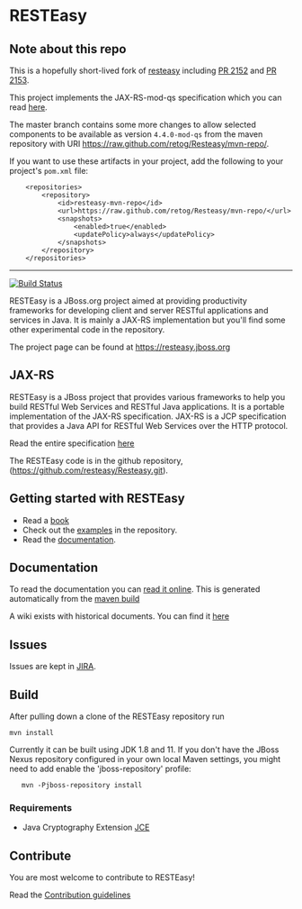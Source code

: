 # RESTEasy


## Note about this repo

This is a hopefully short-lived fork of [resteasy](https://github.com/resteasy/Resteasy) including 
[PR 2152](https://github.com/resteasy/Resteasy/pull/2152) and [PR 2153](https://github.com/resteasy/Resteasy/pull/2153). 

This project implements the JAX-RS-mod-qs specification which you can read [here](https://github.com/factsmission/jax-rs-spec/).

The master branch contains some more changes to allow selected components to be available as version `4.4.0-mod-qs` from the maven repository with URI https://raw.github.com/retog/Resteasy/mvn-repo/.

If you want to use these artifacts in your project, add the following to your project's `pom.xml` file:

```
    <repositories>
        <repository>
            <id>resteasy-mvn-repo</id>
            <url>https://raw.github.com/retog/Resteasy/mvn-repo/</url>
            <snapshots>
                <enabled>true</enabled>
                <updatePolicy>always</updatePolicy>
            </snapshots>
        </repository>
    </repositories>
```
---

[![Build Status](https://travis-ci.org/resteasy/Resteasy.svg?branch=master)](https://travis-ci.org/resteasy/Resteasy)

RESTEasy is a JBoss.org project aimed at providing productivity frameworks for developing client and server RESTful applications and services in Java.  It is mainly a JAX-RS implementation but you'll find some other experimental code in the repository.

The project page can be found at https://resteasy.jboss.org

## JAX-RS
RESTEasy is a JBoss project that provides various frameworks to help you build RESTful Web Services and RESTful Java applications. It is a portable implementation of the JAX-RS specification. JAX-RS is a JCP specification that provides a Java API for RESTful Web Services over the HTTP protocol.

Read the entire specification [here](https://github.com/jax-rs)

The RESTEasy code is in the github repository, (https://github.com/resteasy/Resteasy.git).

## Getting started with RESTEasy
- Read a [book](https://resteasy.github.io/books.html)
- Check out the [examples](https://github.com/resteasy/resteasy-examples) in the repository.
- Read the [documentation](https://resteasy.github.io/docs).

## Documentation

To read the documentation you can [read it online](https://resteasy.github.io/docs). This is generated automatically from the [maven build](https://github.com/resteasy/Resteasy/tree/master/jaxrs/docbook)

A wiki exists with historical documents. You can find it [here](https://developer.jboss.org/wiki/ResteasyWIKI)

## Issues
Issues are kept in [JIRA](https://issues.jboss.org/browse/RESTEASY).

## Build
After pulling down a clone of the RESTEasy repository run

	mvn install

Currently it can be built using JDK 1.8 and 11.
If you don't have the JBoss Nexus repository configured in your own local Maven settings, you might need to add enable the 'jboss-repository' profile:

       mvn -Pjboss-repository install


### Requirements
- Java Cryptography Extension [JCE](http://www.oracle.com/technetwork/java/javase/downloads/jce8-download-2133166.html)

## Contribute
You are most welcome to contribute to RESTEasy!

Read the [Contribution guidelines](./CONTRIBUTING.md)

